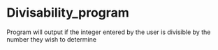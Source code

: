 # Divisability_program
Program will output if the integer entered by the user is divisible by the number they wish to determine
